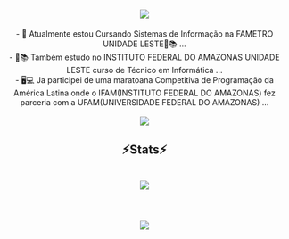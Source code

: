 
<h1 align="center">
<img src="https://readme-typing-svg.herokuapp.com/?font=Righteous&size=35&center=true&vCenter=true&width=500&height=70&duration=4500&lines=olá!+👋;+me+chamo+Walter!;" />
</h1>

<div  align="center" >
- 🔭 Atualmente estou Cursando Sistemas de Informação na FAMETRO UNIDADE LESTE📗📚 ...
  <br>
- 📕📚 Também estudo no INSTITUTO FEDERAL DO AMAZONAS UNIDADE LESTE curso de Técnico em Informática ...
  <br>
- 🖥💻 Ja participei de uma maratoana Competitiva de Programação da América Latina onde o IFAM(INSTITUTO FEDERAL DO AMAZONAS) fez parceria com a UFAM(UNIVERSIDADE FEDERAL DO AMAZONAS) ...
</div>

<br>
<div align="center" >
  <img src="https://skillicons.dev/icons?i=vscode,github,python" />
</div>

<h2 align="center" >⚡Stats⚡</h2>

<br>
<div align="center" >
  <picture>
  <source
    srcset="https://github-readme-stats.vercel.app/api?username=WalterGoncalves-filho&show_icons=true&theme=dark"
    media="(prefers-color-scheme: dark)"
  />
  <source
    srcset="https://github-readme-stats.vercel.app/api?username=WalterGoncalves-filho
&show_icons=true"
    media="(prefers-color-scheme: light), (prefers-color-scheme: no-preference)"
  />
  <img src="https://github-readme-stats.vercel.app/api?username=WalterGoncalves-filho
&show_icons=true" />
</picture>
</div>
<br>
<h1 align="center">
<img src="https://readme-typing-svg.herokuapp.com/?font=Righteous&size=35&center=true&vCenter=true&width=500&height=70&duration=5000&lines=obrigado+pela+atenção!;" />
</h1>






